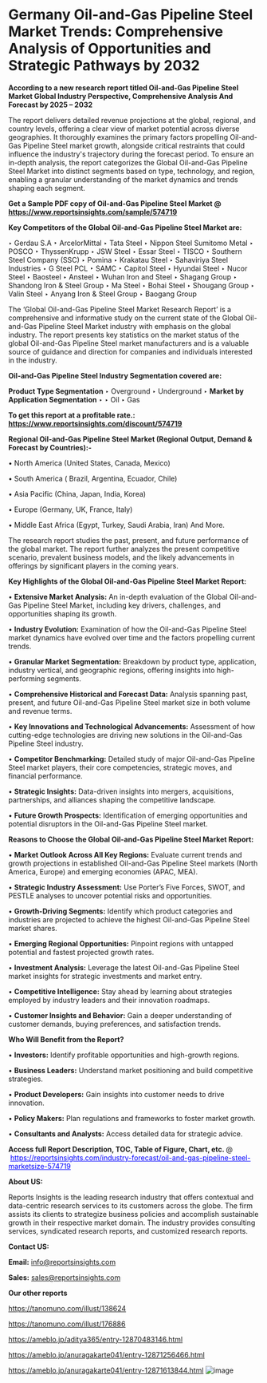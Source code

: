# Germany Oil-and-Gas Pipeline Steel Market Trends: Comprehensive Analysis of Opportunities and Strategic Pathways by 2032

<strong>According to a new research report titled Oil-and-Gas Pipeline Steel Market Global Industry Perspective, Comprehensive Analysis And Forecast by 2025 – 2032</strong>

The report delivers detailed revenue projections at the global, regional, and country levels, offering a clear view of market potential across diverse geographies. It thoroughly examines the primary factors propelling Oil-and-Gas Pipeline Steel market growth, alongside critical restraints that could influence the industry's trajectory during the forecast period. To ensure an in-depth analysis, the report categorizes the Global Oil-and-Gas Pipeline Steel Market into distinct segments based on type, technology, and region, enabling a granular understanding of the market dynamics and trends shaping each segment.

<strong>Get a Sample PDF copy of Oil-and-Gas Pipeline Steel Market </strong><strong>@<a href=https://www.reportsinsights.com/sample/574719 style=color:#0000ff;> https://www.reportsinsights.com/sample/574719</a></strong></font>

<strong>Key Competitors of the Global Oil-and-Gas Pipeline Steel Market are:</strong>

‣ Gerdau S.A
‣ ArcelorMittal
‣ Tata Steel
‣ Nippon Steel Sumitomo Metal
‣ POSCO
‣ ThyssenKrupp
‣ JSW Steel
‣ Essar Steel
‣ TISCO
‣ Southern Steel Company (SSC)
‣ Pomina
‣ Krakatau Steel
‣ Sahaviriya Steel Industries
‣ G Steel PCL
‣ SAMC
‣ Capitol Steel
‣ Hyundai Steel
‣ Nucor Steel
‣ Baosteel
‣ Ansteel
‣ Wuhan Iron and Steel
‣ Shagang Group
‣ Shandong Iron & Steel Group
‣ Ma Steel
‣ Bohai Steel
‣ Shougang Group
‣ Valin Steel
‣ Anyang Iron & Steel Group
‣ Baogang Group

The ‘Global Oil-and-Gas Pipeline Steel Market Research Report’ is a comprehensive and informative study on the current state of the Global Oil-and-Gas Pipeline Steel Market industry with emphasis on the global industry. The report presents key statistics on the market status of the global Oil-and-Gas Pipeline Steel market manufacturers and is a valuable source of guidance and direction for companies and individuals interested in the industry.

<strong>Oil-and-Gas Pipeline Steel Industry Segmentation covered are:</strong>

<strong>Product Type Segmentation</strong>
‣
Overground
‣ Underground
‣ 
<strong>Market by Application Segmentation</strong>
‣
‣  Oil
‣ Gas

<strong>To get this report at a profitable rate.: <a href=https://www.reportsinsights.com/discount/574719 style=color:#0000ff;>https://www.reportsinsights.com/discount/574719</a></strong></font>

<strong>Regional Oil-and-Gas Pipeline Steel Market (Regional Output, Demand &amp; Forecast by Countries):-</strong>

• North America (United States, Canada, Mexico)

• South America ( Brazil, Argentina, Ecuador, Chile)

• Asia Pacific (China, Japan, India, Korea)

• Europe (Germany, UK, France, Italy)

• Middle East Africa (Egypt, Turkey, Saudi Arabia, Iran) And More.

The research report studies the past, present, and future performance of the global market. The report further analyzes the present competitive scenario, prevalent business models, and the likely advancements in offerings by significant players in the coming years.

<strong>Key Highlights of the Global Oil-and-Gas Pipeline Steel Market Report:</strong>

• <strong>Extensive Market Analysis:</strong> An in-depth evaluation of the Global Oil-and-Gas Pipeline Steel Market, including key drivers, challenges, and opportunities shaping its growth.

• <strong>Industry Evolution:</strong> Examination of how the Oil-and-Gas Pipeline Steel market dynamics have evolved over time and the factors propelling current trends.

• <strong>Granular Market Segmentation:</strong> Breakdown by product type, application, industry vertical, and geographic regions, offering insights into high-performing segments.

• <strong>Comprehensive Historical and Forecast Data:</strong> Analysis spanning past, present, and future Oil-and-Gas Pipeline Steel market size in both volume and revenue terms.

• <strong>Key Innovations and Technological Advancements:</strong> Assessment of how cutting-edge technologies are driving new solutions in the Oil-and-Gas Pipeline Steel industry.

• <strong>Competitor Benchmarking:</strong> Detailed study of major Oil-and-Gas Pipeline Steel market players, their core competencies, strategic moves, and financial performance.

• <strong>Strategic Insights:</strong> Data-driven insights into mergers, acquisitions, partnerships, and alliances shaping the competitive landscape.

• <strong>Future Growth Prospects:</strong> Identification of emerging opportunities and potential disruptors in the Oil-and-Gas Pipeline Steel market.

<strong>Reasons to Choose the Global Oil-and-Gas Pipeline Steel Market Report:</strong>

• <strong>Market Outlook Across All Key Regions:</strong> Evaluate current trends and growth projections in established Oil-and-Gas Pipeline Steel markets (North America, Europe) and emerging economies (APAC, MEA).

• <strong>Strategic Industry Assessment:</strong> Use Porter’s Five Forces, SWOT, and PESTLE analyses to uncover potential risks and opportunities.

• <strong>Growth-Driving Segments:</strong> Identify which product categories and industries are projected to achieve the highest Oil-and-Gas Pipeline Steel market shares.

• <strong>Emerging Regional Opportunities:</strong> Pinpoint regions with untapped potential and fastest projected growth rates.

• <strong>Investment Analysis:</strong> Leverage the latest Oil-and-Gas Pipeline Steel market insights for strategic investments and market entry.

• <strong>Competitive Intelligence:</strong> Stay ahead by learning about strategies employed by industry leaders and their innovation roadmaps.

• <strong>Customer Insights and Behavior:</strong> Gain a deeper understanding of customer demands, buying preferences, and satisfaction trends.

<strong>Who Will Benefit from the Report?</strong>

• <strong>Investors:</strong> Identify profitable opportunities and high-growth regions.

• <strong>Business Leaders:</strong> Understand market positioning and build competitive strategies.

• <strong>Product Developers:</strong> Gain insights into customer needs to drive innovation.

• <strong>Policy Makers:</strong> Plan regulations and frameworks to foster market growth.

• <strong>Consultants and Analysts:</strong> Access detailed data for strategic advice.
</ul>
<strong>Access full Report Description, TOC, Table of Figure, Chart, etc. </strong>@  <a href=https://reportsinsights.com/industry-forecast/oil-and-gas-pipeline-steel-marketsize-574719 style=color:#0000ff;>https://reportsinsights.com/industry-forecast/oil-and-gas-pipeline-steel-marketsize-574719</a></font>

<strong><strong>About US</strong>:</strong>

Reports Insights is the leading research industry that offers contextual and data-centric research services to its customers across the globe. The firm assists its clients to strategize business policies and accomplish sustainable growth in their respective market domain. The industry provides consulting services, syndicated research reports, and customized research reports.

<strong>Contact US:</strong>

<p class=""""><b>Email:</b> <a href=mailto:info@reportsinsights.com>info@reportsinsights.com</a></p>
<p class=""""><b>Sales:</b> <a href=mailto:sales@reportsinsights.com>sales@reportsinsights.com</a></p>

<strong>Our other reports</strong>

<a href=https://tanomuno.com/illust/138624>https://tanomuno.com/illust/138624</a>

<a href=https://tanomuno.com/illust/176886>https://tanomuno.com/illust/176886</a>

<a href=https://ameblo.jp/aditya365/entry-12870483146.html>https://ameblo.jp/aditya365/entry-12870483146.html</a>

<a href=https://ameblo.jp/anuragakarte041/entry-12871256466.html>https://ameblo.jp/anuragakarte041/entry-12871256466.html</a>

<a href=https://ameblo.jp/anuragakarte041/entry-12871613844.html>https://ameblo.jp/anuragakarte041/entry-12871613844.html</a>
![image](https://github.com/user-attachments/assets/0f474899-8e9b-494f-b705-6b73b5e73ca2)
